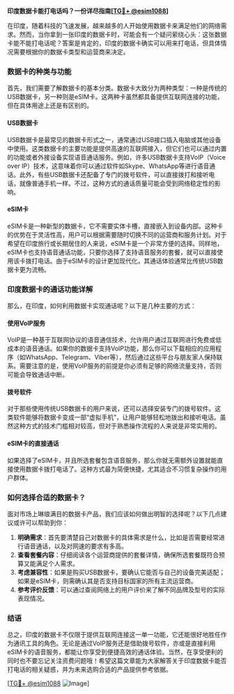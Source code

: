 **印度数据卡能打电话吗？一份详尽指南[[TG💪+ @esim1088](https://t.me/s/esim1088)]**

在印度，随着科技的飞速发展，越来越多的人开始使用数据卡来满足他们的网络需求。然而，当你拿到一张印度的数据卡时，可能会有一个疑问萦绕心头：这张数据卡能不能打电话呢？答案是肯定的，印度的数据卡确实可以用来打电话，但具体情况需要根据你的数据卡类型和运营商来决定。

### 数据卡的种类与功能

首先，我们需要了解数据卡的基本分类。数据卡大致分为两种类型：一种是传统的USB数据卡，另一种则是eSIM卡。这两种卡虽然都具备提供互联网连接的功能，但在具体用途上还是有区别的。

#### USB数据卡

USB数据卡是最常见的数据卡形式之一，通常通过USB接口插入电脑或其他设备中使用。这类数据卡的主要功能是提供高速的互联网接入，但它们也可以通过内置的功能或者外接设备实现语音通话服务。例如，许多USB数据卡支持VoIP（Voice over IP）技术，这意味着你可以通过软件如Skype、WhatsApp等进行语音通话。此外，有些USB数据卡还配备了专门的拨号软件，可以直接拨打和接听电话，就像普通手机一样。不过，这种方式的通话质量可能会受到网络稳定性的影响。

#### eSIM卡

eSIM卡是一种新型的数据卡，它不需要实体卡槽，直接嵌入到设备内部。这种卡的优势在于灵活性高，用户可以根据需要随时切换不同的运营商和服务计划。对于希望在印度旅行或长期居住的人来说，eSIM卡是一个非常方便的选择。同样地，eSIM卡也支持语音通话功能，只要你选择了支持语音服务的套餐，就可以直接使用该卡拨打电话。由于eSIM卡的设计更加现代化，其通话体验通常比传统USB数据卡更为流畅。

### 印度数据卡的通话功能详解

那么，在印度，如何利用数据卡实现通话呢？以下是几种主要的方式：

#### 使用VoIP服务

VoIP是一种基于互联网协议的语音通信技术，允许用户通过互联网进行免费或低成本的语音通话。如果你的数据卡支持VoIP功能，那么你可以下载相应的应用程序（如WhatsApp、Telegram、Viber等），然后通过这些平台与朋友家人保持联系。需要注意的是，使用VoIP服务的前提是你必须有足够的网络流量支持，否则可能会导致通话中断。

#### 拨号软件

对于那些使用传统USB数据卡的用户来说，还可以选择安装专门的拨号软件。这类软件能够将数据卡变成一部“虚拟手机”，让用户能够轻松地拨出和接听电话。虽然这种方式的技术门槛相对较高，但对于熟悉操作流程的人来说是非常实用的。

#### eSIM卡的直接通话

如果选择了eSIM卡，并且所选套餐包含语音服务，那么你就无需额外设置就能直接使用数据卡拨打电话了。这种方式最为简便快捷，尤其适合不习惯复杂操作的用户群体。

### 如何选择合适的数据卡？

面对市场上琳琅满目的数据卡产品，我们应该如何做出明智的选择呢？以下几点建议或许可以帮助到你：

1. **明确需求**：首先要清楚自己对数据卡的具体需求是什么，比如是否需要经常进行语音通话，以及对网速的要求有多高。
2. **查看套餐内容**：仔细阅读各个运营商提供的套餐详情，确保所选套餐既符合预算又能满足个人需求。
3. **考虑兼容性**：如果是购买USB数据卡，要确认它能否与自己的设备完美适配；如果是eSIM卡，则需确认其是否支持目标国家的所有主流运营商。
4. **参考评价反馈**：可以通过查阅网络上的用户评价来了解不同品牌及型号的实际表现情况。

### 结语

总之，印度的数据卡不仅限于提供互联网连接这一单一功能，它还能很好地胜任作为通讯工具的角色。无论是通过VoIP服务还是借助拨号软件，亦或是直接利用eSIM卡的语音服务，都能让你享受到便捷高效的通话体验。当然，在享受便利的同时也不要忘记关注资费问题哦！希望这篇文章能为大家解答关于印度数据卡能否打电话的相关疑惑，并为未来选购合适的产品提供参考依据。

[[TG💪+ @esim1088](https://t.me/s/esim1088) ![Image](https://i.postimg.cc/4NQfJmqS/Snipaste-2025-05-13-00-14-12.png)]